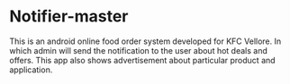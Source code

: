 # Notifier-master
This is an android online food order system developed for KFC Vellore. In which admin will send the notification to the user about hot deals and offers. This app also shows advertisement about particular product and application.
